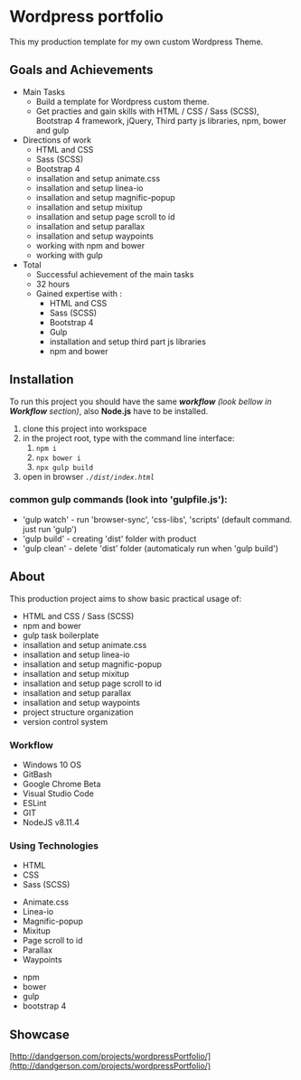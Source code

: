 # Wordpress portfolio

This my production template for my own custom Wordpress Theme.

## Goals and Achievements

- Main Tasks
  - Build a template for Wordpress custom theme.
  - Get practies and gain skills with HTML / CSS / Sass (SCSS), Bootstrap 4 framework, jQuery, Third party js libraries, npm, bower and gulp
- Directions of work
  - HTML and CSS
  - Sass (SCSS)
  - Bootstrap 4
  - insallation and setup animate.css
  - insallation and setup linea-io
  - insallation and setup magnific-popup
  - insallation and setup mixitup
  - insallation and setup page scroll to id
  - insallation and setup parallax
  - insallation and setup waypoints
  - working with npm and bower
  - working with gulp
- Total
  - Successful achievement of the main tasks
  - 32 hours
  - Gained expertise with :
    - HTML and CSS
    - Sass (SCSS)
    - Bootstrap 4
    - Gulp
    - installation and setup third part js libraries
    - npm and bower

## Installation

To run this project you should have the same **_workflow_** *(look bellow in **Workflow** section)*, also **Node.js** have to be installed.

1. clone this project into workspace
2. in the project root, type with the command line interface:
   1. `npm i`
   2. `npx bower i`
   3. `npx gulp build`
3. open in browser *`./dist/index.html`*

### common gulp commands (look into 'gulpfile.js'):

- 'gulp watch' - run 'browser-sync', 'css-libs', 'scripts'  (default command. just run 'gulp')
- 'gulp build' - creating 'dist' folder with product
- 'gulp clean' - delete 'dist' folder (automaticaly run when 'gulp build')

## About

This production project aims to show basic practical usage of:

- HTML and CSS / Sass (SCSS)
- npm and bower
- gulp task boilerplate
- insallation and setup animate.css
- insallation and setup linea-io
- insallation and setup magnific-popup
- insallation and setup mixitup
- insallation and setup page scroll to id
- insallation and setup parallax
- insallation and setup waypoints
- project structure organization
- version control system

### Workflow

* Windows 10 OS
* GitBash
* Google Chrome Beta
* Visual Studio Code
* ESLint
* GIT
* NodeJS v8.11.4

### Using Technologies

* HTML
* CSS
* Sass (SCSS)
- Animate.css
- Linea-io
- Magnific-popup
- Mixitup
- Page scroll to id
- Parallax
- Waypoints
* npm
* bower
* gulp
* bootstrap 4

## Showcase

[http://dandgerson.com/projects/wordpressPortfolio/](http://dandgerson.com/projects/wordpressPortfolio/)